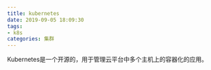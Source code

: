 ```yaml
---
title: kubernetes
date: 2019-09-05 18:09:30
tags:
- k8s
categories: 集群
---
```

Kubernetes是一个开源的，用于管理云平台中多个主机上的容器化的应用。
<!-- more -->
